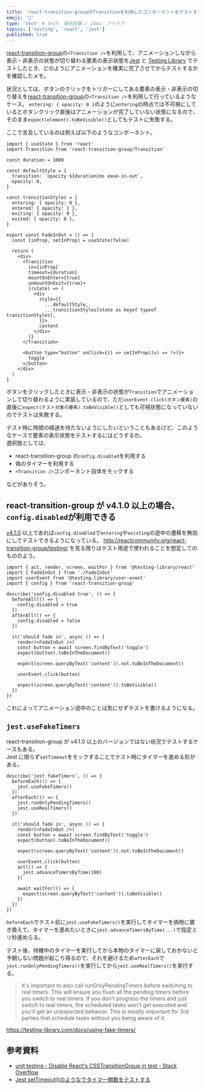 ```yaml
---
title: 'react-transition-groupのTransitionを利用したコンポーネントをテストするとき'
emoji: '💬'
type: 'tech' # tech: 技術記事 / idea: アイデア
topics: ['testing', 'react', 'jest']
published: true
---
```


[react-transition-group](https://reactcommunity.org/react-transition-group/)の`<Transition />`を利用して、アニメーションしながら表示・非表示の状態が切り替わる要素の表示状態を[Jest](https://jestjs.io/ja/) と [Testing Library](https://testing-library.com/) でテストしたとき、どのようにアニメーションを確実に完了させてからテストするかを確認したメモ。

状況としては、ボタンのクリックをトリガーにしてある要素の表示・非表示の切り替えを[react-transition-group](https://reactcommunity.org/react-transition-group/)の`<Transition />`を利用して行っているようなケース。 `entering: { opacity: 0 }`のように`entering`の時点では不可視にしているとボタンクリック直後はアニメーションが完了していない状態になるので、そのまま`expect(element).toBeVisible()`としてもテストに失敗する。

ここで言及しているのは例えば以下のようなコンポーネント。

```tsx
import { useState } from 'react'
import Transition from 'react-transition-group/Transition'

const duration = 1000

const defaultStyle = {
  transition: `opacity ${duration}ms ease-in-out`,
  opacity: 0,
}

const transitionStyles = {
  entering: { opacity: 0 },
  entered: { opacity: 1 },
  exiting: { opacity: 0 },
  exited: { opacity: 0 },
}

export const FadeInOut = () => {
  const [inProp, setInProp] = useState(false)

  return (
    <div>
      <Transition
        in={inProp}
        timeout={duration}
        mountOnEnter={true}
        unmountOnExit={true}>
        {(state) => (
          <div
            style={{
              ...defaultStyle,
              ...transitionStyles[state as keyof typeof transitionStyles],
            }}>
            content
          </div>
        )}
      </Transition>

      <button type="button" onClick={() => setInProp((v) => !v)}>
        toggle
      </button>
    </div>
  )
}
```

ボタンをクリックしたときに表示・非表示の状態が`Transition`でアニメーションして切り替わるように実装しているので、ただ`userEvent.click(ボタン要素)`の直後に`expect(テスト対象の要素).toBeVisible()`としても可視状態になっていないのでテストは失敗する。

テスト時に時間の経過を待たないようにしたいということもあるけど、このようなケースで要素の表示状態をテストするにはどうするか。  
選択肢としては、

- react-transition-group の`config.disabled`を利用する
- 偽のタイマーを利用する
- `<Transition />`コンポーネント自体をモックする

などがありそう。

## react-transition-group が v4.1.0 以上の場合、`config.disabled`が利用できる

[v4.1.0](https://github.com/reactjs/react-transition-group/releases/tag/v4.1.0) 以上であれば`config.disabled`で`entering`や`existing`の途中の遷移を無効にしてテストできるようになっている。 http://reactcommunity.org/react-transition-group/testing/ を見る限りはテスト用途で使われることを想定してのもののよう。

```tsx
import { act, render, screen, waitFor } from '@testing-library/react'
import { FadeInOut } from './FadeInOut'
import userEvent from '@testing-library/user-event'
import { config } from 'react-transition-group'

describe('config.disabled true', () => {
  beforeAll(() => {
    config.disabled = true
  })
  afterAll(() => {
    config.disabled = false
  })

  it('should fade in', async () => {
    render(<FadeInOut />)
    const button = await screen.findByText('toggle')
    expect(button).toBeInTheDocument()

    expect(screen.queryByText('content')).not.toBeInTheDocument()

    userEvent.click(button)

    expect(screen.queryByText('content')).toBeVisible()
  })
})
```

これによってアニメーション途中のことは気にせずテストを書けるようになる。

## `jest.useFakeTimers`

react-transition-group が v4.1.0 以上のバージョンではない状況でテストするケースもある。  
Jest に限らず`setTimeout`をモックすることでテスト時にタイマーを進める形がある。

```tsx
describe('jest fakeTimers', () => {
  beforeEach(() => {
    jest.useFakeTimers()
  })
  afterEach(() => {
    jest.runOnlyPendingTimers()
    jest.useRealTimers()
  })

  it('should fade in', async () => {
    render(<FadeInOut />)
    const button = await screen.findByText('toggle')
    expect(button).toBeInTheDocument()

    expect(screen.queryByText('content')).not.toBeInTheDocument()

    userEvent.click(button)
    act(() => {
      jest.advanceTimersByTime(100)
    })

    await waitFor(() => {
      expect(screen.queryByText('content')).toBeVisible()
    })
  })
})
```

`beforeEach`でテスト前に`jest.useFakeTimers()`を実行してタイマーを偽物に置き換えて、タイマーを進めたいときに`jest.advanceTimersByTime(...)`で指定ミリ秒進めらる。

テスト後、待機中のタイマーを実行してから本物のタイマーに戻しておかないと予期しない問題が起こり得るので、それを避けるため`afterEach`で`jest.runOnlyPendingTimers()`を実行してから`jest.useRealTimers()`を実行する。

> It's important to also call runOnlyPendingTimers before switching to real timers. This will ensure you flush all the pending timers before you switch to real timers. If you don't progress the timers and just switch to real timers, the scheduled tasks won't get executed and you'll get an unexpected behavior. This is mostly important for 3rd parties that schedule tasks without you being aware of it.

https://testing-library.com/docs/using-fake-timers/

## 参考資料

- [unit testing - Disable React's CSSTransitionGroup in test - Stack Overflow](https://stackoverflow.com/questions/36550906/disable-reacts-csstransitiongroup-in-test)
- [Jest setTimeout()のようなでタイマー関数をテストする](https://zenn.dev/azukiazusa/articles/67e059d7b7f3c7)
